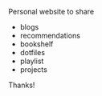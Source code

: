 Personal website to share

- blogs
- recommendations
- bookshelf
- dotfiles
- playlist
- projects

Thanks!